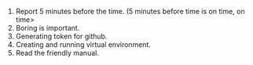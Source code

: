 1. Report 5 minutes before the time. (5 minutes before time is on time, on time> 
2. Boring is important.
3. Generating token for github.
4. Creating and running virtual environment.
5. Read the friendly manual.
